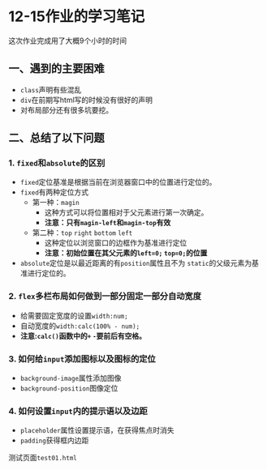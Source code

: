 # 12-15作业的学习笔记
这次作业完成用了大概9个小时的时间

## 一、遇到的主要困难
- ```class```声明有些混乱
- ```div```在前期写html写的时候没有很好的声明
- 对布局部分还有很多坑要挖。

## 二、总结了以下问题
### 1. ```fixed```和```absolute```的区别
- ```fixed```定位基准是根据当前在浏览器窗口中的位置进行定位的。  
- ```fixed```有两种定位方式
    - 第一种：```magin``` 
        - 这种方式可以将位置相对于父元素进行第一次确定。
        - **注意：只有```magin-left```和```magin-top```有效**
    - 第二种：```top``` ```right``` ```bottom``` ```left```
        - 这种定位以浏览窗口的边框作为基准进行定位
        - **注意：初始位置在其父元素的```left=0;``` ```top=0;```的位置** 
- ```absolute```定位是以最近距离的有```position```属性且不为 ```static```的父级元素为基准进行定位的。
### 2. ```flex```多栏布局如何做到一部分固定一部分自动宽度
- 给需要固定宽度的设置```width:num;```
- 自动宽度的```width:calc(100% - num);```
- **注意:```calc()```函数中的```+``` ```-```要前后有空格。**

### 3. 如何给```input```添加图标以及图标的定位
- ```background-image```属性添加图像
- ```background-position```图像定位

### 4. 如何设置```input```内的提示语以及边距
- ```placeholder```属性设置提示语，在获得焦点时消失
- ```padding```获得框内边距


测试页面```test01.html```
